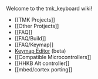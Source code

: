 Welcome to the tmk_keyboard wiki!

- [[TMK Projects]]
- [[Other Protjects]]
- [[FAQ]]
- [[FAQ/Build]]
- [[FAQ/Keymap]]
- [Keymap Editor](http://tmk.github.io/tmk_keyboard/editor/index.html) (beta)
- [[Compatible Microcontrollers]]
- [[HHKB Alt controller]]
- [[mbed/cortex porting]]